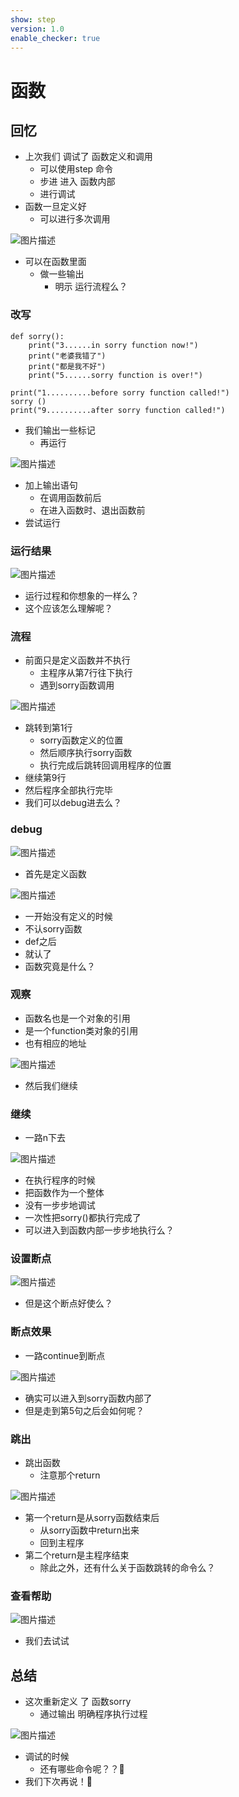 ```yaml
---
show: step
version: 1.0
enable_checker: true
---
```


# 函数

## 回忆

- 上次我们 调试了 函数定义和调用
	- 可以使用step 命令 
	- 步进 进入 函数内部
	- 进行调试
- 函数一旦定义好
	- 可以进行多次调用

![图片描述](https://doc.shiyanlou.com/courses/uid1190679-20220724-1658670017235)

- 可以在函数里面
	- 做一些输出 
		- 明示 运行流程么？

### 改写

```
def sorry():
	print("3......in sorry function now!")
    print("老婆我错了")
    print("都是我不好")
	print("5......sorry function is over!")

print("1..........before sorry function called!")
sorry ()
print("9..........after sorry function called!")
```

- 我们输出一些标记
	- 再运行

![图片描述](https://doc.shiyanlou.com/courses/uid1190679-20220724-1658670373240)

- 加上输出语句
	- 在调用函数前后
	- 在进入函数时、退出函数前
- 尝试运行

### 运行结果

![图片描述](https://doc.shiyanlou.com/courses/uid1190679-20220724-1658670502883)

- 运行过程和你想象的一样么？
- 这个应该怎么理解呢？

### 流程

- 前面只是定义函数并不执行
	- 主程序从第7行往下执行
	- 遇到sorry函数调用

![图片描述](https://doc.shiyanlou.com/courses/uid1190679-20220725-1658714995625)

- 跳转到第1行
	- sorry函数定义的位置
	- 然后顺序执行sorry函数
	- 执行完成后跳转回调用程序的位置
- 继续第9行
- 然后程序全部执行完毕
- 我们可以debug进去么？

### debug

![图片描述](https://doc.shiyanlou.com/courses/uid1190679-20220724-1658670772201)

- 首先是定义函数

![图片描述](https://doc.shiyanlou.com/courses/uid1190679-20220726-1658829676142)

- 一开始没有定义的时候
- 不认sorry函数
- def之后
- 就认了
- 函数究竟是什么？

### 观察

- 函数名也是一个对象的引用
- 是一个function类对象的引用
- 也有相应的地址

![图片描述](https://doc.shiyanlou.com/courses/uid1190679-20220726-1658829860031)

- 然后我们继续

### 继续 

- 一路n下去

![图片描述](https://doc.shiyanlou.com/courses/uid1190679-20220724-1658670795355)

- 在执行程序的时候
- 把函数作为一个整体
- 没有一步步地调试
- 一次性把sorry()都执行完成了
- 可以进入到函数内部一步步地执行么？

### 设置断点

![图片描述](https://doc.shiyanlou.com/courses/uid1190679-20220724-1658671022821)

- 但是这个断点好使么？

### 断点效果

- 一路continue到断点

![图片描述](https://doc.shiyanlou.com/courses/uid1190679-20220724-1658671132144)

- 确实可以进入到sorry函数内部了
- 但是走到第5句之后会如何呢？

### 跳出

- 跳出函数
	- 注意那个return

![图片描述](https://doc.shiyanlou.com/courses/uid1190679-20220724-1658671277368)

- 第一个return是从sorry函数结束后
	- 从sorry函数中return出来
	- 回到主程序
- 第二个return是主程序结束
	- 除此之外，还有什么关于函数跳转的命令么？

### 查看帮助

![图片描述](https://doc.shiyanlou.com/courses/uid1190679-20220724-1658671510376)

- 我们去试试


## 总结 

- 这次重新定义 了 函数sorry
	- 通过输出 明确程序执行过程

![图片描述](https://doc.shiyanlou.com/courses/uid1190679-20230408-1680919161710)

- 调试的时候
	- 还有哪些命令呢？？🤔
- 我们下次再说！👋
